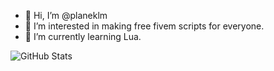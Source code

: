- 👋 Hi, I’m @planeklm
- 👀 I’m interested in making free fivem scripts for everyone.
- 🌱 I’m currently learning Lua.

![GitHub Stats](https://github-readme-stats.vercel.app/api?username=planeklm&theme=radical)

<!---
planeklm/planeklm is a ✨ special ✨ repository because its `README.md` (this file) appears on your GitHub profile.
You can click the Preview link to take a look at your changes.
--->
